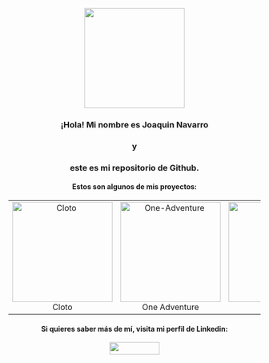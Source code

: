 <p align="center">
  <img src="https://github.com/jnavarromarti/images/blob/main/img1.jpeg" width="200" align="center">
</p> 
<h3 align="center">¡Hola! Mi nombre es Joaquin Navarro</h3>
<h3 align="center">y</h3>
<h3 align="center">este es mi repositorio de Github.</h3>
<h4 align="center">Estos son algunos de mis proyectos:</h4>
<table align="center">
  <tr>
    <td align="center">
      <a href="https://github.com/jnavarromarti/Micropython">
        <img src="https://github.com/jnavarromarti/images/blob/main/img2.png" width="200" alt="Cloto">
      </a>
      <br>Cloto
    </td>
      <td align="center">
      <a href= "https://github.com/jnavarromarti/One-Adventure">
        <img src="https://github.com/jnavarromarti/images/blob/main/image5.png" width="200" alt="One-Adventure">
      </a>
      <br>One Adventure
    </td>
    <td align="center">
      <a href= "https://github.com/jnavarromarti/Asclepio">
        <img src="https://github.com/jnavarromarti/images/blob/main/STScI-01EVSTBRXP0R1JY17YXVW0F0AM.png" width="200" alt="Asclepio">
      </a>
      <br>Asclepio
    </td>
  </tr>
</table>
<h4 align="center">Si quieres saber más de mí, visita mi perfil de Linkedin:</h4>
<p align="center">
  <a href="https://www.linkedin.com/in/ximo-navarro-mart%C3%AD-823995214/">
    <img src="https://upload.wikimedia.org/wikipedia/commons/thumb/a/aa/LinkedIn_2021.svg/1920px-LinkedIn_2021.svg.png" height="25px" width="100px">
  </a>
</p>

